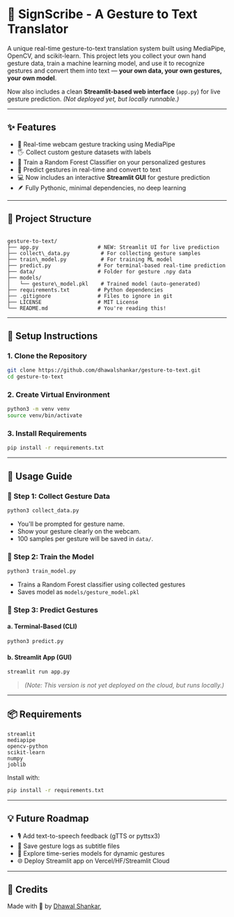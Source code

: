 # 🤟 SignScribe - A Gesture to Text Translator 

A unique real-time gesture-to-text translation system built using MediaPipe, OpenCV, and scikit-learn. This project lets you collect your own hand gesture data, train a machine learning model, and use it to recognize gestures and convert them into text — **your own data, your own gestures, your own model**.

Now also includes a clean **Streamlit-based web interface** (`app.py`) for live gesture prediction. *(Not deployed yet, but locally runnable.)*

---

## ✨ Features

- 🎥 Real-time webcam gesture tracking using MediaPipe
- 🖐️ Collect custom gesture datasets with labels
- 🧠 Train a Random Forest Classifier on your personalized gestures
- 📖 Predict gestures in real-time and convert to text
- 💻 Now includes an interactive **Streamlit GUI** for gesture prediction
- 🪶 Fully Pythonic, minimal dependencies, no deep learning

---

## 📁 Project Structure

```

gesture-to-text/
├── app.py                   # NEW: Streamlit UI for live prediction
├── collect\_data.py          # For collecting gesture samples
├── train\_model.py           # For training ML model
├── predict.py               # For terminal-based real-time prediction
├── data/                    # Folder for gesture .npy data
├── models/
│   └── gesture\_model.pkl    # Trained model (auto-generated)
├── requirements.txt         # Python dependencies
├── .gitignore               # Files to ignore in git
├── LICENSE                  # MIT License
└── README.md                # You're reading this!

````

---

## 🔧 Setup Instructions

### 1. Clone the Repository

```bash
git clone https://github.com/dhawalshankar/gesture-to-text.git
cd gesture-to-text
````

### 2. Create Virtual Environment

```bash
python3 -m venv venv
source venv/bin/activate
```

### 3. Install Requirements

```bash
pip install -r requirements.txt
```

---

## 🎯 Usage Guide

### 🔹 Step 1: Collect Gesture Data

```bash
python3 collect_data.py
```

* You'll be prompted for gesture name.
* Show your gesture clearly on the webcam.
* 100 samples per gesture will be saved in `data/`.

### 🔹 Step 2: Train the Model

```bash
python3 train_model.py
```

* Trains a Random Forest classifier using collected gestures
* Saves model as `models/gesture_model.pkl`

### 🔹 Step 3: Predict Gestures

#### a. Terminal-Based (CLI)

```bash
python3 predict.py
```

#### b. Streamlit App (GUI)

```bash
streamlit run app.py
```

> *(Note: This version is not yet deployed on the cloud, but runs locally.)*

---

## 📦 Requirements

```
streamlit
mediapipe
opencv-python
scikit-learn
numpy
joblib
```

Install with:

```bash
pip install -r requirements.txt
```

---

## 💡 Future Roadmap

* 🎙️ Add text-to-speech feedback (gTTS or pyttsx3)
* 📝 Save gesture logs as subtitle files
* 🔄 Explore time-series models for dynamic gestures
* 🌐 Deploy Streamlit app on Vercel/HF/Streamlit Cloud

---

## 🙏 Credits

Made with 💙 by [Dhawal Shankar](https://github.com/dhawalshankar),



